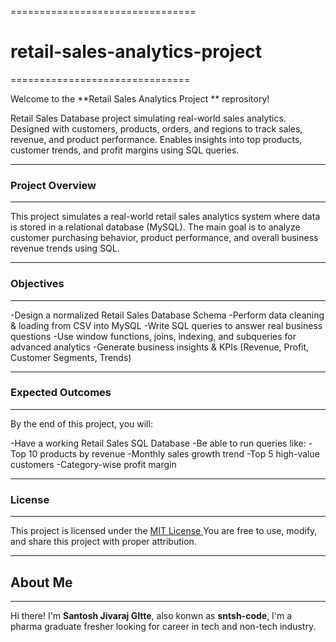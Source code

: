 ================================
 # retail-sales-analytics-project
===============================

Welcome to the **Retail Sales Analytics Project **  reprository!

Retail Sales Database project simulating real-world sales analytics. Designed with customers, products, orders, and regions to track sales, revenue, and product performance. Enables insights into top products, customer trends, and profit margins using SQL queries.

--------------------
### Project Overview
--------------------
This project simulates a real-world retail sales analytics system where data is stored in a relational database (MySQL). The main goal is to analyze customer purchasing behavior, product performance, and overall business revenue trends using SQL.

--------------
### Objectives
--------------
-Design a normalized Retail Sales Database Schema
-Perform data cleaning & loading from CSV into MySQL
-Write SQL queries to answer real business questions
-Use window functions, joins, indexing, and subqueries for advanced analytics
-Generate business insights & KPIs (Revenue, Profit, Customer Segments, Trends)

---------------------
### Expected Outcomes
---------------------

By the end of this project, you will:

-Have a working Retail Sales SQL Database
-Be able to run queries like:
-Top 10 products by revenue
-Monthly sales growth trend
-Top 5 high-value customers
-Category-wise profit margin

-----------
### License
-----------

This project is licensed under the [MIT License ](License) You are free to use, modify, and share this project with proper attribution.

-----------
## About Me
-----------

Hi there! I'm **Santosh Jivaraj GItte**, also konwn as **sntsh-code**, I'm a pharma graduate fresher looking for career in tech and non-tech industry.
